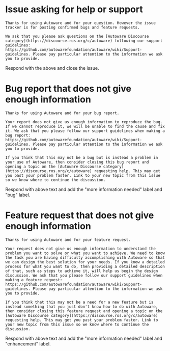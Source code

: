 # Issue asking for help or support

    Thanks for using Autoware and for your question. However the issue tracker is for posting confirmed bugs and feature requests.

    We ask that you please ask questions on the [Autoware Discourse category](https://discourse.ros.org/c/autoware) following our support guidelines: https://github.com/autowarefoundation/autoware/wiki/Support-guidelines. Please pay particular attention to the information we ask you to provide.

Respond with the above and close the issue.


# Bug report that does not give enough information

    Thanks for using Autoware and for your bug report.

    Your report does not give us enough information to reproduce the bug. If we cannot reproduce it, we will be unable to find the cause and fix it. We ask that you please follow our support guidelines when making a bug report: https://github.com/autowarefoundation/autoware/wiki/Support-guidelines. Please pay particular attention to the information we ask you to provide.

    If you think that this may not be a bug but is instead a problem in your use of Autoware, then consider closing this bug report and opening a topic on the [Autoware Discourse category](https://discourse.ros.org/c/autoware) requesting help. This may get you past your problem faster. Link to your new topic from this issue so we know where to continue the discussion.

Respond with above text and add the "more information needed" label and "bug" label.


# Feature request that does not give enough information

    Thanks for using Autoware and for your feature request.

    Your request does not give us enough information to understand the problem you want to solve or what you want to achieve. We need to know the task you are having difficulty accomplishing with Autoware so that we can design the best solution for your needs. If you know a detailed process for what you want to do, then providing a detailed description of that, such as steps to achieve it, will help us begin the design discussion. We ask that you please follow our support guidelines when making a feature request: https://github.com/autowarefoundation/autoware/wiki/Support-guidelines. Please pay particular attention to the information we ask you to provide.

    If you think that this may not be a need for a new feature but is instead something that you just don't know how to do with Autoware, then consider closing this feature request and opening a topic on the [Autoware Discourse category](https://discourse.ros.org/c/autoware) requesting help. This may get you past your problem faster. Link to your new topic from this issue so we know where to continue the discussion.

Respond with above text and add the "more information needed" label and "enhancement" label.